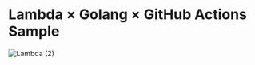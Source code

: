 # Lambda × Golang × GitHub Actions Sample

![Lambda (2)](https://user-images.githubusercontent.com/73768462/153401498-826a790e-c858-490a-8d42-04e82523502e.png)
